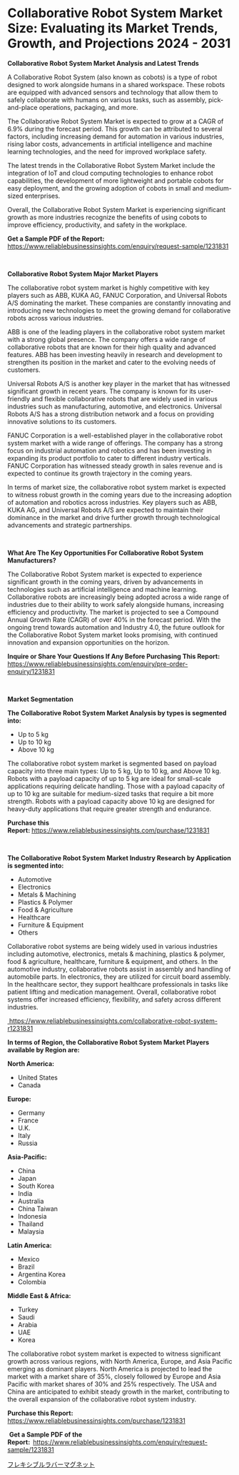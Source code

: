 <p><h1>Collaborative Robot System Market Size: Evaluating its Market Trends, Growth, and Projections 2024 - 2031</h1></p><p><strong>Collaborative Robot System Market Analysis and Latest Trends</strong></p>
<p><p>A Collaborative Robot System (also known as cobots) is a type of robot designed to work alongside humans in a shared workspace. These robots are equipped with advanced sensors and technology that allow them to safely collaborate with humans on various tasks, such as assembly, pick-and-place operations, packaging, and more.</p><p>The Collaborative Robot System Market is expected to grow at a CAGR of 6.9% during the forecast period. This growth can be attributed to several factors, including increasing demand for automation in various industries, rising labor costs, advancements in artificial intelligence and machine learning technologies, and the need for improved workplace safety.</p><p>The latest trends in the Collaborative Robot System Market include the integration of IoT and cloud computing technologies to enhance robot capabilities, the development of more lightweight and portable cobots for easy deployment, and the growing adoption of cobots in small and medium-sized enterprises.</p><p>Overall, the Collaborative Robot System Market is experiencing significant growth as more industries recognize the benefits of using cobots to improve efficiency, productivity, and safety in the workplace.</p></p>
<p><strong>Get a Sample PDF of the Report:&nbsp;</strong> <a href="https://www.reliablebusinessinsights.com/enquiry/request-sample/1231831">https://www.reliablebusinessinsights.com/enquiry/request-sample/1231831</a></p>
<p>&nbsp;</p>
<p><strong>Collaborative Robot System Major Market Players</strong></p>
<p><p>The collaborative robot system market is highly competitive with key players such as ABB, KUKA AG, FANUC Corporation, and Universal Robots A/S dominating the market. These companies are constantly innovating and introducing new technologies to meet the growing demand for collaborative robots across various industries.</p><p>ABB is one of the leading players in the collaborative robot system market with a strong global presence. The company offers a wide range of collaborative robots that are known for their high quality and advanced features. ABB has been investing heavily in research and development to strengthen its position in the market and cater to the evolving needs of customers.</p><p>Universal Robots A/S is another key player in the market that has witnessed significant growth in recent years. The company is known for its user-friendly and flexible collaborative robots that are widely used in various industries such as manufacturing, automotive, and electronics. Universal Robots A/S has a strong distribution network and a focus on providing innovative solutions to its customers.</p><p>FANUC Corporation is a well-established player in the collaborative robot system market with a wide range of offerings. The company has a strong focus on industrial automation and robotics and has been investing in expanding its product portfolio to cater to different industry verticals. FANUC Corporation has witnessed steady growth in sales revenue and is expected to continue its growth trajectory in the coming years.</p><p>In terms of market size, the collaborative robot system market is expected to witness robust growth in the coming years due to the increasing adoption of automation and robotics across industries. Key players such as ABB, KUKA AG, and Universal Robots A/S are expected to maintain their dominance in the market and drive further growth through technological advancements and strategic partnerships.</p></p>
<p>&nbsp;</p>
<p><strong>What Are The Key Opportunities For Collaborative Robot System Manufacturers?</strong></p>
<p><p>The Collaborative Robot System market is expected to experience significant growth in the coming years, driven by advancements in technologies such as artificial intelligence and machine learning. Collaborative robots are increasingly being adopted across a wide range of industries due to their ability to work safely alongside humans, increasing efficiency and productivity. The market is projected to see a Compound Annual Growth Rate (CAGR) of over 40% in the forecast period. With the ongoing trend towards automation and Industry 4.0, the future outlook for the Collaborative Robot System market looks promising, with continued innovation and expansion opportunities on the horizon.</p></p>
<p><strong>Inquire or Share Your Questions If Any Before Purchasing This Report:</strong> <a href="https://www.reliablebusinessinsights.com/enquiry/pre-order-enquiry/1231831">https://www.reliablebusinessinsights.com/enquiry/pre-order-enquiry/1231831</a></p>
<p>&nbsp;</p>
<p><strong>Market Segmentation</strong></p>
<p><strong>The Collaborative Robot System Market Analysis by types is segmented into:</strong></p>
<p><ul><li>Up to 5 kg</li><li>Up to 10 kg</li><li>Above 10 kg</li></ul></p>
<p><p>The collaborative robot system market is segmented based on payload capacity into three main types: Up to 5 kg, Up to 10 kg, and Above 10 kg. Robots with a payload capacity of up to 5 kg are ideal for small-scale applications requiring delicate handling. Those with a payload capacity of up to 10 kg are suitable for medium-sized tasks that require a bit more strength. Robots with a payload capacity above 10 kg are designed for heavy-duty applications that require greater strength and endurance.</p></p>
<p><strong>Purchase this Report:&nbsp;</strong><a href="https://www.reliablebusinessinsights.com/purchase/1231831">https://www.reliablebusinessinsights.com/purchase/1231831</a></p>
<p>&nbsp;</p>
<p><strong>The Collaborative Robot System Market Industry Research by Application is segmented into:</strong></p>
<p><ul><li>Automotive</li><li>Electronics</li><li>Metals & Machining</li><li>Plastics & Polymer</li><li>Food & Agriculture</li><li>Healthcare</li><li>Furniture & Equipment</li><li>Others</li></ul></p>
<p><p>Collaborative robot systems are being widely used in various industries including automotive, electronics, metals & machining, plastics & polymer, food & agriculture, healthcare, furniture & equipment, and others. In the automotive industry, collaborative robots assist in assembly and handling of automobile parts. In electronics, they are utilized for circuit board assembly. In the healthcare sector, they support healthcare professionals in tasks like patient lifting and medication management. Overall, collaborative robot systems offer increased efficiency, flexibility, and safety across different industries.</p></p>
<p><a href="https://www.reliablebusinessinsights.com/collaborative-robot-system-r1231831">&nbsp;https://www.reliablebusinessinsights.com/collaborative-robot-system-r1231831</a></p>
<p><strong>In terms of Region, the Collaborative Robot System Market Players available by Region are:</strong></p>
<p>
    <p> <strong> North America: </strong>
        <ul>
            <li>United States</li>
            <li>Canada</li>
        </ul>
        </p> 
    <p> <strong> Europe: </strong>
        <ul>
            <li>Germany</li>
            <li>France</li>
            <li>U.K.</li>
            <li>Italy</li>
            <li>Russia</li>
        </ul>
        </p> 
    <p> <strong> Asia-Pacific: </strong>
        <ul>
            <li>China</li>
            <li>Japan</li>
            <li>South Korea</li>
            <li>India</li>
            <li>Australia</li>
            <li>China Taiwan</li>
            <li>Indonesia</li>
            <li>Thailand</li>
            <li>Malaysia</li>
        </ul>
        </p> 
    <p> <strong> Latin America: </strong>
        <ul>
            <li>Mexico</li>
            <li>Brazil</li>
            <li>Argentina Korea</li>
            <li>Colombia</li>
        </ul>
        </p> 
    <p> <strong> Middle East & Africa: </strong>
        <ul>
            <li>Turkey</li>
            <li>Saudi</li>
            <li>Arabia</li>
            <li>UAE</li>
            <li>Korea</li>
        </ul>
    </p>
    </p>
<p><p>The collaborative robot system market is expected to witness significant growth across various regions, with North America, Europe, and Asia Pacific emerging as dominant players. North America is projected to lead the market with a market share of 35%, closely followed by Europe and Asia Pacific with market shares of 30% and 25% respectively. The USA and China are anticipated to exhibit steady growth in the market, contributing to the overall expansion of the collaborative robot system industry.</p></p>
<p><strong>Purchase this Report: </strong><a href="https://www.reliablebusinessinsights.com/purchase/1231831">https://www.reliablebusinessinsights.com/purchase/1231831</a></p>
<p>&nbsp;<strong>Get a Sample PDF of the Report:&nbsp;&nbsp;</strong><a href="https://www.reliablebusinessinsights.com/enquiry/request-sample/1231831">https://www.reliablebusinessinsights.com/enquiry/request-sample/1231831</a></p>
<p><strong></strong></p>
<p><p><a href="https://github.com/sghwr779811674/Market-Research-Report-List-3/blob/main/745476136968.md">フレキシブルラバーマグネット</a></p></p>